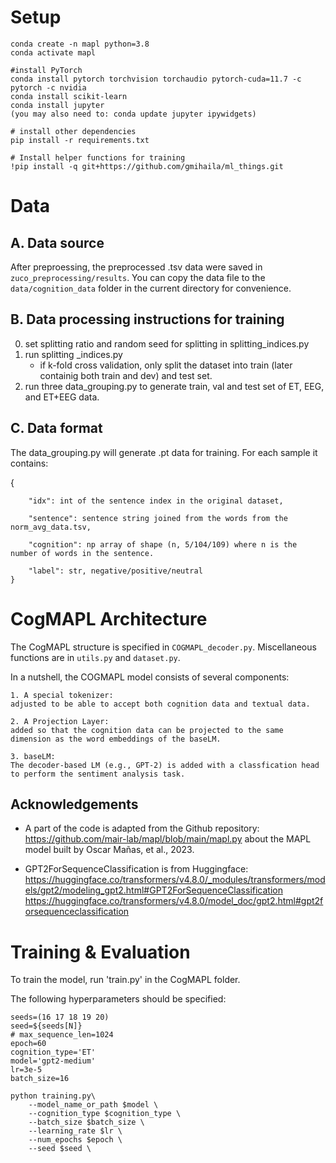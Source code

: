 # Setup
```
conda create -n mapl python=3.8
conda activate mapl

#install PyTorch
conda install pytorch torchvision torchaudio pytorch-cuda=11.7 -c pytorch -c nvidia
conda install scikit-learn
conda install jupyter
(you may also need to: conda update jupyter ipywidgets)

# install other dependencies
pip install -r requirements.txt

# Install helper functions for training
!pip install -q git+https://github.com/gmihaila/ml_things.git

```

# Data

## A. Data source

After preproessing, the preprocessed .tsv data were saved in `zuco_preprocessing/results`. You can copy the data file to the `data/cognition_data` folder in the current directory for convenience.


## B. Data processing instructions for training
0. set splitting ratio and random seed for splitting in splitting_indices.py
1. run splitting _indices.py
    - if k-fold cross validation, only split the dataset into train (later containig both train and dev) and test set.
2. run three data_grouping.py to generate train, val and test set of ET, EEG, and ET+EEG data.

## C. Data format
The data_grouping.py will generate .pt data for training. For each sample it contains:

{
        
        "idx": int of the sentence index in the original dataset,
        
        "sentence": sentence string joined from the words from the norm_avg_data.tsv,
        
        "cognition": np array of shape (n, 5/104/109) where n is the number of words in the sentence.

        "label": str, negative/positive/neutral
    }


# CogMAPL Architecture

The CogMAPL structure is specified in `COGMAPL_decoder.py`. Miscellaneous functions are in `utils.py` and `dataset.py`. 

In a nutshell, the COGMAPL model consists of several components:

    1. A special tokenizer:
    adjusted to be able to accept both cognition data and textual data.

    2. A Projection Layer: 
    added so that the cognition data can be projected to the same dimension as the word embeddings of the baseLM.

    3. baseLM: 
    The decoder-based LM (e.g., GPT-2) is added with a classfication head to perform the sentiment analysis task.


## Acknowledgements
- A part of the code is adapted from the Github repository:
https://github.com/mair-lab/mapl/blob/main/mapl.py about the MAPL model built by Oscar Mañas, et al., 2023.

- GPT2ForSequenceClassification is from Huggingface:
https://huggingface.co/transformers/v4.8.0/_modules/transformers/models/gpt2/modeling_gpt2.html#GPT2ForSequenceClassification
https://huggingface.co/transformers/v4.8.0/model_doc/gpt2.html#gpt2forsequenceclassification


# Training & Evaluation

To train the model, run 'train.py' in the CogMAPL folder.

The following hyperparameters should be specified:

```
seeds=(16 17 18 19 20)
seed=${seeds[N]}
# max_sequence_len=1024
epoch=60
cognition_type='ET'
model='gpt2-medium'
lr=3e-5
batch_size=16

python training.py\
    --model_name_or_path $model \
    --cognition_type $cognition_type \
    --batch_size $batch_size \
    --learning_rate $lr \
    --num_epochs $epoch \
    --seed $seed \
```